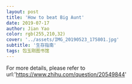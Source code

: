 ```yaml
---
layout: post
title: 'How to beat Big Aunt'
date: 2019-07-17
author: Jian Yao
color: rgb(255,210,32)
cover: '../assets/IMG_20190523_175801.jpg'
subtitle: '生存指南'
tags: 包玉刚图书馆
---
```

For more details, please refer to url:'https://www.zhihu.com/question/20549844'
